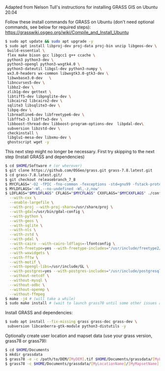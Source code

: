 Adapted from Nelson Tull's instructions for installing GRASS GIS on Ubuntu 20.04

Follow these install commands for GRASS on Ubuntu (don't need optional commands, see below for required steps): https://grasswiki.osgeo.org/wiki/Compile_and_Install_Ubuntu

```sh
$ sudo apt update && sudo apt upgrade -y
$ sudo apt install libproj-dev proj-data proj-bin unzip libgeos-dev \
 build-essential \
 flex make bison gcc libgcc1 g++ ccache \
 python3 python3-dev \
 python3-opengl python3-wxgtk4.0 \
 python3-dateutil libgsl-dev python3-numpy \
 wx3.0-headers wx-common libwxgtk3.0-gtk3-dev \
 libwxbase3.0-dev   \
 libncurses5-dev \
 libbz2-dev \
 zlib1g-dev gettext \
 libtiff5-dev libpnglite-dev \
 libcairo2 libcairo2-dev \
 sqlite3 libsqlite3-dev \
 libpq-dev \
 libreadline6-dev libfreetype6-dev \
 libfftw3-3 libfftw3-dev \
 libboost-thread-dev libboost-program-options-dev  libpdal-dev\
 subversion libzstd-dev \
 checkinstall \
 libglu1-mesa-dev libxmu-dev \
 ghostscript wget -y
```

This next step might no longer be necessary. First try skipping to the next step (Install GRASS and dependencies)
```sh
$ cd $HOME/Software # (or wherever)
$ git clone https://github.com/OSGeo/grass.git grass-7.8.latest.git
$ cd grass-7.8.latest.git/
$ git checkout releasebranch_7_8
$ MYCFLAGS='-O2 -fPIC -fno-common -fexceptions -std=gnu99 -fstack-protector -m64'
$ MYLDFLAGS='-Wl,--no-undefined -Wl,-z,now'
$ LDFLAGS="$MYLDFLAGS" CFLAGS="$MYCFLAGS" CXXFLAGS="$MYCXXFLAGS" ./configure \
  --with-cxx \
  --enable-largefile \
  --with-proj --with-proj-share=/usr/share/proj \
  --with-gdal=/usr/bin/gdal-config \
  --with-python \
  --with-geos \
  --with-sqlite \
  --with-nls \
  --with-zstd \
  --with-pdal \
  --with-cairo --with-cairo-ldflags=-lfontconfig \
  --with-freetype=yes --with-freetype-includes="/usr/include/freetype2/" \
  --with-wxwidgets \
  --with-fftw \
  --with-motif \
  --with-opengl-libs=/usr/include/GL \
  --with-postgres=yes --with-postgres-includes="/usr/include/postgresql" \
  --without-netcdf \
  --without-mysql \
  --without-odbc \
  --without-openmp \
  --without-ffmpeg
$ make -j4 # (will take a while)
$ sudo make install # (wait to launch grass78 until some other issues are addressed)
```

Install GRASS and dependencies:

```sh
$ sudo apt install --fix-missing grass grass-doc grass-dev \
 subversion libcanberra-gtk-module python3-distutils -y
```

Optionally create user location and mapset data (use your grass version, grass78 or grass79):

```sh
$ cd $HOME/Documents
$ mkdir grassdata
$ grass78 -e -c /path/to/DEM/[MyDEM].tif $HOME/Documents/grassdata/[MyLocationName]
$ grass78 -c $HOME/Documents/grassdata/[MyLocationName]/[MyMapsetName]
```
